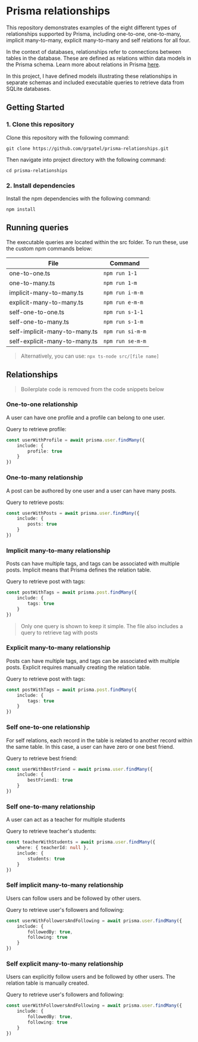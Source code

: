 # Prisma relationships
This repository demonstrates examples of the eight different types of relationships supported by Prisma, including one-to-one, one-to-many, implicit many-to-many, explicit many-to-many and self relations for all four.

In the context of databases, relationships refer to connections between tables in the database. These are defined as relations within data models in the Prisma schema. Learn more about relations in Prisma [here](https://www.prisma.io/docs/orm/prisma-schema/data-model/relations).

In this project, I have defined models illustrating these relationships in separate schemas and included executable queries to retrieve data from SQLite databases.

## Getting Started

### 1. Clone this repository

Clone this repository with the following command:

```
git clone https://github.com/grpatel/prisma-relationships.git
```
Then navigate into project directory with the following command:
```
cd prisma-relationships
```

### 2. Install dependencies

Install the npm dependencies with the following command:

```
npm install
```
## Running queries
The executable queries are located within the src folder. To run these, use the custom npm commands below:

| **File**                        | **Command**                       |
|---------------------------------|-----------------------------------|
| one-to-one.ts                   | `npm run 1-1`                     |
| one-to-many.ts                  | `npm run 1-m`                     |
| implicit-many-to-many.ts        | `npm run i-m-m`                   |
| explicit-many-to-many.ts        | `npm run e-m-m`                   |
| self-one-to-one.ts              | `npm run s-1-1`                   |
| self-one-to-many.ts             | `npm run s-1-m`                   |
| self-implicit-many-to-many.ts   | `npm run si-m-m`                  |
| self-explicit-many-to-many.ts   | `npm run se-m-m`                  |



> Alternatively, you can use: `npx ts-node src/[file name]`

## Relationships
> Boilerplate code is removed from the code snippets below

### One-to-one relationship
A user can have one profile and a profile can belong to one user.

Query to retrieve profile:
```typescript
const userWithProfile = await prisma.user.findMany({
    include: {
        profile: true
    }
})
```
### One-to-many relationship
A post can be authored by one user and a user can have many posts.

Query to retrieve posts:
```typescript
const userWithPosts = await prisma.user.findMany({
    include: {
        posts: true
    }
})

```

### Implicit many-to-many relationship
Posts can have multiple tags, and tags can be associated with multiple posts.
Implicit means that Prisma defines the relation table. 

Query to retrieve post with tags:
```typescript
const postWithTags = await prisma.post.findMany({
    include: {
        tags: true
    }
})

```
> Only one query is shown to keep it simple. The file also includes a query to retrieve tag with posts

### Explicit many-to-many relationship
Posts can have multiple tags, and tags can be associated with multiple posts.
Explicit requires manually creating the relation table.

Query to retrieve post with tags:
```typescript
const postWithTags = await prisma.post.findMany({
    include: {
        tags: true
    }
})

```

### Self one-to-one relationship
For self relations, each record in the table is related to another record within the same table. In this case, a user can have zero or one best friend.

Query to retrieve best friend:
```typescript
const userWithBestFriend = await prisma.user.findMany({
    include: {
        bestFriend1: true
    }
})

```

### Self one-to-many relationship
A user can act as a teacher for multiple students

Query to retrieve teacher's students:
```typescript
const teacherWithStudents = await prisma.user.findMany({
    where: { teacherId: null },
    include: {
        students: true 
    }
})

```
### Self implicit many-to-many relationship
Users can follow users and be followed by other users.

Query to retrieve user's followers and following:
```typescript
const userWithFollowersAndFollowing = await prisma.user.findMany({
    include: {
        followedBy: true,
        following: true
    }
})

```

### Self explicit many-to-many relationship
Users can explicitly follow users and be followed by other users. The relation table is manually created.

Query to retrieve user's followers and following:
```typescript
const userWithFollowersAndFollowing = await prisma.user.findMany({
    include: {
        followedBy: true,
        following: true
    }
})

```